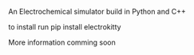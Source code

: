 An Electrochemical simulator build in Python and C++

to install run pip install electrokitty

More information comming soon